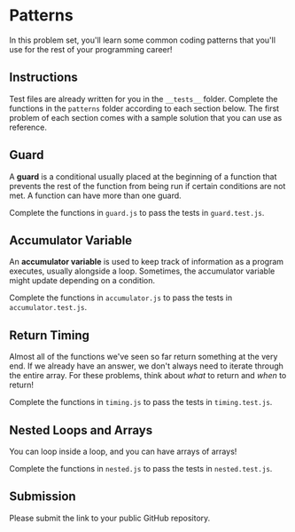 # Patterns

In this problem set, you'll learn some common coding patterns that you'll use for the rest of your programming career!

## Instructions

Test files are already written for you in the `__tests__` folder. Complete the functions in the `patterns` folder according to each section below. The first problem of each section comes with a sample solution that you can use as reference.

## Guard

A **guard** is a conditional usually placed at the beginning of a function that prevents the rest of the function from being run if certain conditions are not met. A function can have more than one guard.

Complete the functions in `guard.js` to pass the tests in `guard.test.js`.

## Accumulator Variable

An **accumulator variable** is used to keep track of information as a program executes, usually alongside a loop. Sometimes, the accumulator variable might update depending on a condition.

Complete the functions in `accumulator.js` to pass the tests in `accumulator.test.js`.

## Return Timing

Almost all of the functions we've seen so far return something at the very end. If we already have an answer, we don't always need to iterate through the entire array. For these problems, think about _what_ to return and _when_ to return!

Complete the functions in `timing.js` to pass the tests in `timing.test.js`.

## Nested Loops and Arrays

You can loop inside a loop, and you can have arrays of arrays!

Complete the functions in `nested.js` to pass the tests in `nested.test.js`.

## Submission

Please submit the link to your public GitHub repository.
